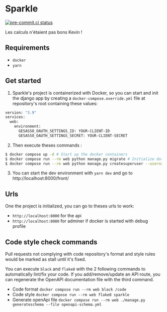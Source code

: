 # Sparkle
[![pre-commit.ci status](https://results.pre-commit.ci/badge/github/SiMDE-Projects/sparkle/master.svg)](https://results.pre-commit.ci/latest/github/SiMDE-Projects/sparkle/master)

Les calculs n'étaient pas bons Kevin !


## Requirements

- `docker`
- `yarn`

## Get started

1. Sparkle's project is containerized with Docker, so you can start and init the django app by creating a `docker-compose.override.yml` file at repository's root containing these values:
```Dockerfile
version: "3.9"
services:
  web:
    environment:
      GESASSO_OAUTH_SETTINGS_ID: YOUR-CLIENT-ID
      GESASSO_OAUTH_SETTINGS_SECRET: YOUR-CLIENT-SECRET
```

2. Then execute theses commands :

```bash
$ docker compose up -d # Start up the docker containers
$ docker compose run --rm web python manage.py migrate # Initialize database
$ docker compose run --rm web python manage.py createsuperuser --username sparkle --email sparkle@assos.utc.fr --skip-checks # Create a local superuser
```

3. You can start the dev environment with `yarn dev` and go to http://localhost:8000/front/

## Urls

One the project is initialized, you can go to theses urls to work:

- `http://localhost:8000` for the api
- `http://localhost:8080` for adminer if docker is started with debug profile

## Code style check commands

Pull requests not complying with code repository's format and style rules would be marked as stall until it's fixed.

You can execute `black` and `flake8` with the 2 following commands to automatically lint/fix your code.
If you add/remove/update an API route, you can regenerate the OpenAPI documentation file with the third command.

- Code format `docker compose run --rm web black /code`
- Code style `docker compose run --rm web flake8 sparkle`
- Generate openApi file `docker compose run --rm web ./manage.py generateschema --file openapi-schema.yml`
